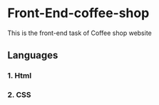 # Front-End-coffee-shop
This is the front-end task of Coffee shop website
## Languages
### 1. Html
### 2. CSS
